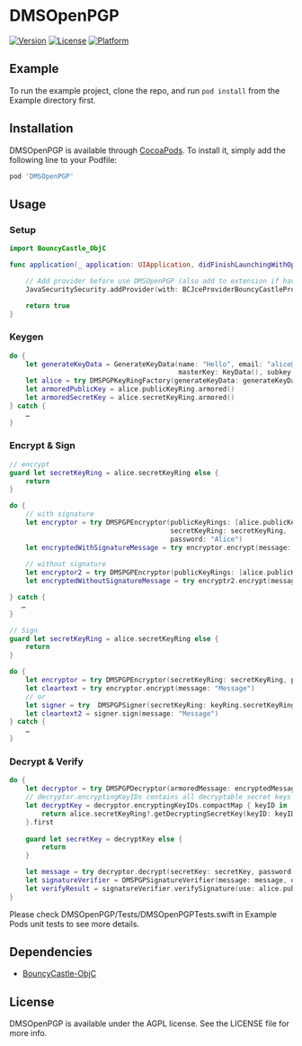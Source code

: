 # DMSOpenPGP

<!--[![CI Status](https://img.shields.io/travis/MainasuK<!--/DMSOpenPGP.svg?style=flat)](https://travis-ci.org/MainasuK/DMSOpenPGP)-->
[![Version](https://img.shields.io/cocoapods/v/DMSOpenPGP.svg?style=flat)](https://cocoapods.org/pods/DMSOpenPGP)
[![License](https://img.shields.io/cocoapods/l/DMSOpenPGP.svg?style=flat)](https://cocoapods.org/pods/DMSOpenPGP)
[![Platform](https://img.shields.io/cocoapods/p/DMSOpenPGP.svg?style=flat)](https://cocoapods.org/pods/DMSOpenPGP)

## Example

To run the example project, clone the repo, and run `pod install` from the Example directory first.

<!--## Requirements-->

## Installation

DMSOpenPGP is available through [CocoaPods](https://cocoapods.org). To install
it, simply add the following line to your Podfile:

```ruby
pod 'DMSOpenPGP'
```

## Usage

### Setup

```swift
import BouncyCastle_ObjC

func application(_ application: UIApplication, didFinishLaunchingWithOptions launchOptions: [UIApplication.LaunchOptionsKey: Any]?) -> Bool {

    // Add provider before use DMSOpenPGP (also add to extension if have)
    JavaSecuritySecurity.addProvider(with: BCJceProviderBouncyCastleProvider())

    return true
}
```

### Keygen
```swift
do {
    let generateKeyData = GenerateKeyData(name: "Hello", email: "alice@alice.pgp", password: "Alice",
                                          masterKey: KeyData(), subkey: KeyData())
    let alice = try DMSPGPKeyRingFactory(generateKeyData: generateKeyData).keyRing
    let armoredPublicKey = alice.publicKeyRing.armored()
    let armoredSecretKey = alice.secretKeyRing.armored()
} catch {
    …
}
```

### Encrypt & Sign
```swift
// encrypt
guard let secretKeyRing = alice.secretKeyRing else {
    return
}

do {
    // with signature
    let encryptor = try DMSPGPEncryptor(publicKeyRings: [alice.publicKeyRing, bob.publicKeyRing, eve.publicKeyRing],
                                        secretKeyRing: secretKeyRing,
                                        password: "Alice")
    let encryptedWithSignatureMessage = try encryptor.encrypt(message: "Message")
    
    // without signature
    let encryptor2 = try DMSPGPEncryptor(publicKeyRings: [alice.publicKeyRing, bob.publicKeyRing, eve.publicKeyRing])
    let encryptedWithoutSignatureMessage = try encryptr2.encrypt(message: "Message")

} catch {
   …
}
```

```swift
// Sign
guard let secretKeyRing = alice.secretKeyRing else {
    return
}

do {
    let encryptor = try DMSPGPEncryptor(secretKeyRing: secretKeyRing, password: "Alice")
    let cleartext = try encryptor.encrypt(message: "Message")
    // or
    let signer = try  DMSPGPSigner(secretKeyRing: keyRing.secretKeyRing, password: password)
    let cleartext2 = signer.sign(message: "Message")
} catch {
    …
}
```

### Decrypt & Verify
```swift
do {
    let decryptor = try DMSPGPDecryptor(armoredMessage: encryptedMessage)
    // decryptor.encryptingKeyIDs contains all decryptable secret keys' keyID   
    let decryptKey = decryptor.encryptingKeyIDs.compactMap { keyID in
        return alice.secretKeyRing?.getDecryptingSecretKey(keyID: keyID)
    }.first
    
    guard let secretKey = decryptKey else { 
        return
    }

    let message = try decryptor.decrypt(secretKey: secretKey, password: "Alice")
    let signatureVerifier = DMSPGPSignatureVerifier(message: message, onePassSignatureList: decryptor.onePassSignatureList, signatureList: decryptor.signatureList)
    let verifyResult = signatureVerifier.verifySignature(use: alice.publicKeyRing)
}
```

Please check DMSOpenPGP/Tests/DMSOpenPGPTests.swift in Example Pods unit tests to see more details.


## Dependencies
- [BouncyCastle-ObjC](https://github.com/DimensionDev/BouncyCastle-ObjC)

## License

DMSOpenPGP is available under the AGPL license. See the LICENSE file for more info.

